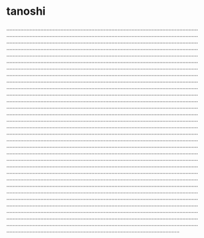 # tanoshi

....................................................................................................................................................................................................................................................................................................................................................................................................................................................................................................................................................................................................................................................................................................................................................................................................................................................................................................................................................................................................................................................................................................................................................................................................................................................................................................................................................................................................................................................................................................................................................................................................................................................................................................................................................................................................................................................................................................................................................................................................................................................................................................................................................................................................................................................................................................................................................................................................................................................................................................................................................................................................................................................................................................................................................................................................................................................................................................................................................................................................................................................................................................................................................................................................................................................................................................................................................................................................................................................................................................................................................................................................................................................................................................................................................................................................................................................................................................................................................................................................................................................................................................................